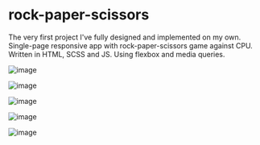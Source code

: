 # rock-paper-scissors

The very first project I've fully designed and implemented on my own. 
Single-page responsive app with rock-paper-scissors game against CPU.
Written in HTML, SCSS and JS. Using flexbox and media queries.

![image](https://user-images.githubusercontent.com/36503817/73486181-e2fab480-43a4-11ea-876d-025c141873e1.png)

![image](https://user-images.githubusercontent.com/36503817/73486195-eb52ef80-43a4-11ea-9089-835c87b6efcf.png)

![image](https://user-images.githubusercontent.com/36503817/73486217-fa39a200-43a4-11ea-8414-29afca94a820.png)

![image](https://user-images.githubusercontent.com/36503817/73486242-06256400-43a5-11ea-85d2-e9fde309300c.png)

![image](https://user-images.githubusercontent.com/36503817/73486263-10dff900-43a5-11ea-9f2e-e6c95fb5accf.png)
